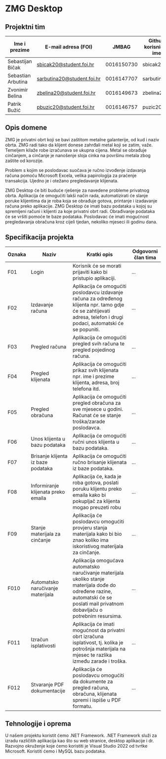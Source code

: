 # ZMG Desktop

## Projektni tim

Ime i prezime | E-mail adresa (FOI) | JMBAG | Github korisničko ime
------------  | ------------------- | ----- | ---------------------
Sebastijan Bičak | sbicak20@student.foi.hr | 0016150730 | sbicak20
Sebastian Arbutina | sarbutina20@student.foi.hr | 0016147707 | sarbutina20
Zvonimir Belina | zbelina20@student.foi.hr | 0016149673 | zbelina20
Patrik Bužić | pbuzic20@student.foi.hr | 0016146757 | puzic20

## Opis domene

ZMG je privatni obrt koji se bavi zaštitom metalne galanterije, od kud i naziv obrta.
ZMG radi tako da klijent donese zahrđali metal koji se zatim, važe. Temeljem kilaže robe izračunava se ukupna cijena. Metal se obrađuje cinčanjem, a cinčanje je nanošenje sloja cinka na površinu metala zbog zaštite od korozije.

Problem s kojim se poslodavac suočava je ručno izvođenje izdavanja računa pomoću Microsoft Excela, velika papirologija za praćenje transakcija. Ujedno je i otežano pregledavanje klijenata.

ZMG Desktop će biti buduće rješenje za navedene probleme privatnog obrta. Aplikacija će omogućiti lakši način rada, automatizirati će slanje poruke klijentima da je roba koja se obrađuje gotova, printanje i izadavanje računa preko aplikacije. ZMG Desktop će imati bazu podataka u kojoj su spremljeni računi i klijenti za koje privatni obrt radi. Obrađivanje podataka će se vršiti pomoće te baze podataka. Poslodavac će imati mogućnost pregledavanja obračuna kroz cijeli tjedan, nekoliko mjeseci ili godinu dana.

## Specifikacija projekta

Oznaka | Naziv | Kratki opis | Odgovorni član tima
------ | ----- | ----------- | -------------------
F01 | Login | Korisnik će se morati prijaviti kako bi pristupio aplikaciji. | ...
F02 | Izdavanje računa | Aplikacija će omogućiti poslodavcu izdavanje računa za određenog klijenta npr. tamo gdje će se zahtijevati adresa, telefon i drugi podaci, automatski će se popuniti. | ...
F03 | Pregled računa | Aplikacija će omogućiti pregled svih računa  te pregled pojedinog računa. | ...
F04 | Pregled klijenata | Aplikacija će omogućiti prikaz svih klijenata npr. ime i prezime klijenta, adresa, broj telefona itd. | ...
F05 | Pregled obračuna | Aplikacija će omogućiti pregled obračuna za sve mjesece u godini. Računat će se stanje troška/zarade poslodavca. | ...
F06 | Unos klijenta u bazu podataka| Aplikacija će omogućiti ručni unos klijenta u bazu podataka.  | ...
F07 | Brisanje klijenta iz baze podataka  | Aplikacija će omogućiti ručno brisanje klijenata iz baze podataka. | ...
F08 | Informiranje klijenata preko emaila | Aplikacija će, kada je roba gotova, poslati poruku klijentu preko emaila kako bi pokupljač za klijenta mogao preuzeti robu | ...
F09 | Stanje materijala za cinčanje | Aplikacija će poslodavcu omogućiti provjeru stanja materijala kako bi bio znao koliko ima iskoristivog materijala za cinčanje. | ...
F010 | Automatsko naručivanje materijala | Aplikacija omogućava automatsko naručivanje materijala ukoliko stanje materijala dođe do određene razine, automatski će se poslati mail privatnom dobavljaču o potrebnim resursima. | ...
F011 | Izračun isplativosti | Aplikacija će imati mogućnost da privatni obrt izračuna isplativost, tj. kolika je potrošnja materijala na mjesec te razlika između zarade i troška. | ...
F012 | Stvaranje PDF dokumentacije | Aplikacija će poslodavcu omogućiti da dokumente za pregled računa, obračuna, klijenata  spremi i ispiše u PDF formatu. | ...

## Tehnologije i oprema
U našem projektu koristit ćemo .NET Framework. .NET Framework služi za izradu različitih aplikacija kao što su web stranice, desktop aplikacije i dr. Razvojno okruženje koje ćemo koristiti je Visual Studio 2022 od tvrtke Microsoft. Koristiti ćemo i MySQL bazu podataka.

